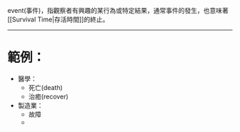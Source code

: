 event(事件)，指觀察者有興趣的某行為或特定結果，通常事件的發生，也意味著[[Survival Time|存活時間]]的終止。
- - -
# 範例：
- 醫學：
	- 死亡(death)
	- 治癒(recover)
- 製造業：
	- 故障
	- 